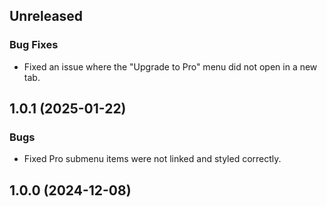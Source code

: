 ## Unreleased

### Bug Fixes  
- Fixed an issue where the "Upgrade to Pro" menu did not open in a new tab.

## 1.0.1 (2025-01-22)

### Bugs

- Fixed Pro submenu items were not linked and styled correctly.

## 1.0.0 (2024-12-08)

